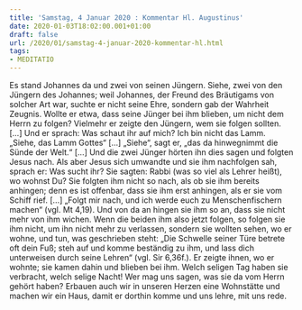 ```yaml
---
title: 'Samstag, 4 Januar 2020 : Kommentar Hl. Augustinus'
date: 2020-01-03T18:02:00.001+01:00
draft: false
url: /2020/01/samstag-4-januar-2020-kommentar-hl.html
tags: 
- MEDITATIO
---
```


Es stand Johannes da und zwei von seinen Jüngern. Siehe, zwei von den Jüngern des Johannes; weil Johannes, der Freund des Bräutigams von solcher Art war, suchte er nicht seine Ehre, sondern gab der Wahrheit Zeugnis. Wollte er etwa, dass seine Jünger bei ihm blieben, um nicht dem Herrn zu folgen? Vielmehr er zeigte den Jüngern, wem sie folgen sollten. \[…\] Und er sprach: Was schaut ihr auf mich? Ich bin nicht das Lamm. „Siehe, das Lamm Gottes“ \[…\] „Siehe“, sagt er, „das da hinwegnimmt die Sünde der Welt.“ \[…\] Und die zwei Jünger hörten ihn dies sagen und folgten Jesus nach. Als aber Jesus sich umwandte und sie ihm nachfolgen sah, sprach er: Was sucht ihr? Sie sagten: Rabbi (was so viel als Lehrer heißt), wo wohnst Du? Sie folgten ihm nicht so nach, als ob sie ihm bereits anhingen; denn es ist offenbar, dass sie ihm erst anhingen, als er sie vom Schiff rief. \[…\] „Folgt mir nach, und ich werde euch zu Menschenfischern machen“ (vgl. Mt 4,19). Und von da an hingen sie ihm so an, dass sie nicht mehr von ihm wichen. Wenn die beiden ihm also jetzt folgen, so folgen sie ihm nicht, um ihn nicht mehr zu verlassen, sondern sie wollten sehen, wo er wohne, und tun, was geschrieben steht: „Die Schwelle seiner Türe betrete oft dein Fuß; steh auf und komme beständig zu ihm, und lass dich unterweisen durch seine Lehren“ (vgl. Sir 6,36f.). Er zeigte ihnen, wo er wohnte; sie kamen dahin und blieben bei ihm. Welch seligen Tag haben sie verbracht, welch selige Nacht! Wer mag uns sagen, was sie da vom Herrn gehört haben? Erbauen auch wir in unseren Herzen eine Wohnstätte und machen wir ein Haus, damit er dorthin komme und uns lehre, mit uns rede.